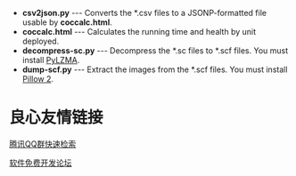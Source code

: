 * **csv2json.py** --- Converts the \*.csv files to a JSONP-formatted file usable
  by **coccalc.html**.
* **coccalc.html** --- Calculates the running time and health by unit deployed.
* **decompress-sc.py** --- Decompress the \*.sc files to \*.scf files. You must
  install [PyLZMA](https://pypi.python.org/pypi/pylzma).
* **dump-scf.py** --- Extract the images from the \*.scf files. You must install
  [Pillow 2](https://pypi.python.org/pypi/Pillow/).



 # 良心友情链接

[腾讯QQ群快速检索](http://u.720life.cn/s/8cf73f7c)

[软件免费开发论坛](http://u.720life.cn/s/bbb01dc0)